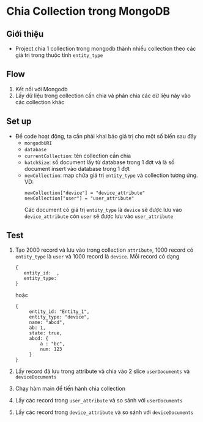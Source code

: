 # Chia Collection trong MongoDB

## Giới thiệu
- Project chia 1 collection trong mongodb thành nhiều collection theo các giá trị trong thuộc tính `entity_type`

## Flow

1. Kết nối với Mongodb
2. Lấy dữ liệu trong collection cần chia và phân chia các dữ liệu này vào các collection khác

## Set up
- Để code hoạt động, ta cần phải khai báo giá trị cho một số biến sau đây
  - `mongodbURI`
  - `database`
  - `currentCollection`: tên collection cần chia
  - `batchSize`: số document lấy từ database trong 1 đợt và là số document insert vào database trong 1 đợt
  - `newCollection`: map chứa giá trị `entity_type` và collection tương ứng. VD:
    ```
    newCollection["device"] = "device_attribute"
    newCollection["user"] = "user_attribute"
    ```
    Các document có giá trị `entity_type` là `device` sẽ được lưu vào `device_attribute` còn `user` sẽ được lưu vào `user_attribute`

## Test
1. Tạo 2000 record và lưu vào trong collection `attribute`, 1000 record có `entity_type` là `user` và 1000 record là `device`. Mỗi record có dạng
   ```
   {
      entity_id:  ,
      entity_type:  
   }
   ```
   hoặc
   ```
   {
        entity_id: "Entity_1",
        entity_type: "device",
        name: "abcd",
        ab: 1,
        state: true,
        abcd: {
			a : "bc",
			num: 123
	    }
   }
   ```
   
2. Lấy record đã lưu trong attribute và chia vào 2 slice `userDocuments` và `deviceDocuments`
3. Chạy hàm main để tiến hành chia collection
4. Lấy các record trong `user_attribute` và so sánh với `userDocuments`
5. Lấy các record trong `device_attribute` và so sánh với `deviceDocuments`